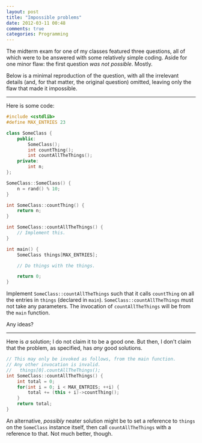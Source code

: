```yaml
---
layout: post
title: "Impossible problems"
date: 2012-03-11 00:48
comments: true
categories: Programming
---
```

The midterm exam for one of my classes featured three questions, all of which were to
be answered with some relatively simple coding. Aside for one minor flaw: the first
question *was not possible*. Mostly.

Below is a minimal reproduction of the question, with all the irrelevant details (and,
for that matter, the original question) omitted, leaving only the flaw that made it
impossible.
<!-- more -->
* * *

Here is some code:

``` cpp
#include <cstdlib>
#define MAX_ENTRIES 23

class SomeClass {
    public:
        SomeClass();
        int countThing();
        int countAllTheThings();
    private:
        int n;
};

SomeClass::SomeClass() {
    n = rand() % 10;
}

int SomeClass::countThing() {
    return n;
}

int SomeClass::countAllTheThings() {
    // Implement this.
}

int main() {
    SomeClass things[MAX_ENTRIES];

    // Do things with the things.

    return 0;
}
```

Implement `SomeClass::countAllTheThings` such that it calls `countThing` on all the
entries in `things` (declared in `main`). `SomeClass::countAllTheThings` must not
take any parameters. The invocation of `countAllTheThings` will be from the `main`
function.

Any ideas?

* * *

Here is *a* solution; I do not claim it to be a good one. But then, I don't claim
that the problem, as specified, has *any* good solutions.

``` cpp
// This may only be invoked as follows, from the main function.
// Any other invocation is invalid.
//   things[0].countAllTheThings();
int SomeClass::countAllTheThings() {
    int total = 0;
    for(int i = 0; i < MAX_ENTRIES; ++i) {
        total += (this + i)->countThing();
    }
    return total;
}
```

An alternative, *possibly* neater solution might be to set a reference to `things` on
the `SomeClass` instance itself, then call `countAllTheThings` with a reference to that.
Not much better, though.
